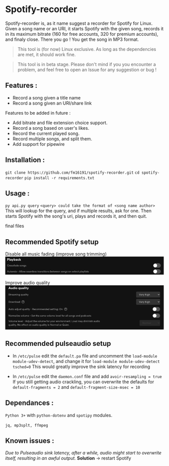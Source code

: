 # Spotify-recorder

Spotify-recorder is, as it name suggest a recorder for Spotify for Linux.
Given a song name or an URI, it starts Spotify with the given song, records it in its maximum bitrate (160 for free accounts, 320 for premium accounts), and finaly close. There you go ! You get the song in MP3 format.

> This tool is (for now) Linux exclusive. As long as the dependencies are met, it should work fine.

> This tool is in beta stage. Please don't mind if you you encounter a problem, and feel free to open an Issue for any suggestion or bug !

## Features :
- Record a song given a title name
- Record a song given an URI/share link

Features to be added in future :
- Add bitrate and file extension choice support.
- Record a song based on user's likes.
- Record the current played song.
- Record multiple songs, and split them.
- Add support for pipewire

## Installation : 
`git clone https://github.com/fm16191/spotify-recorder.git`
`cd spotify-recorder`
`pip install -r requirements.txt`

## Usage :
`py api.py query`
`<query> could take the format of <song name author>`
This will lookup for the query, and if multiple results, ask for one.
Then starts Spotify with the song's uri, plays and records it, and then quit.

final files

## Recommended Spotify setup

Disable all music fading (improve song trimming)
![spotify_settings_0.png](spotify_settings_0.png)

Improve audio quality
![spotify_settings_1.png](spotify_settings_1.png)


## Recommended pulseaudio setup
- In `/etc/pulse` edit the `default.pa` file and uncomment the `load-module module-udev-detect`, and change it for `load-module module-udev-detect tsched=0`
This would greatly improve the sink latency for recording

- In `/etc/pulse` edit the `daemon.conf` file and add `avoir-resampling = true`
If you still getting audio crackling, you can overwrite the defaults for `default-fragments = 2` and `default-fragment-size-msec = 10`

## Dependances :
`Python 3+` with `python-dotenv` and `spotipy` modules.

`jq, mp3splt, ffmpeg`


## Known issues : 

*Due to Pulseaudio sink latency, after a while, audio might start to overwrite itself, resulting in an awful output.* **Solution** -> restart Spotify
